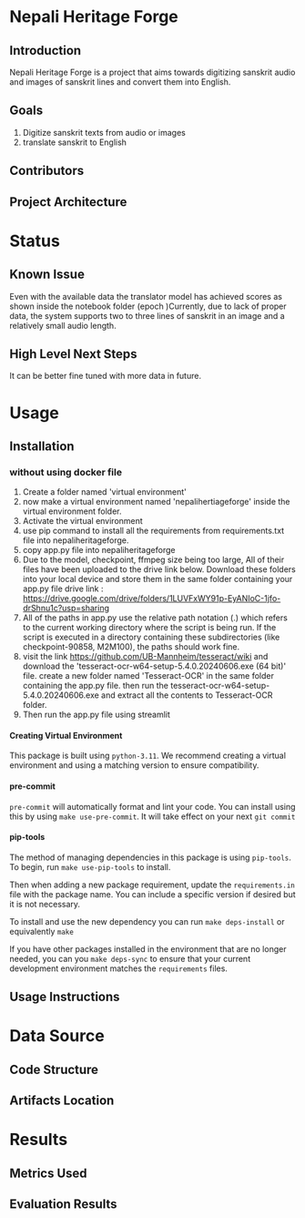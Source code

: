 # Nepali Heritage Forge

## Introduction
Nepali Heritage Forge is a project that aims towards digitizing sanskrit audio and images of sanskrit lines and convert them into English. 
## Goals
1) Digitize sanskrit texts from audio or images 
2) translate sanskrit to English
## Contributors
## Project Architecture


# Status
## Known Issue
Even with the available data the translator model has achieved scores as shown inside the notebook folder (epoch <epoch number>)Currently, due to lack of proper data, the system supports two to three lines of sanskrit in an image and a relatively small audio length. 
## High Level Next Steps
It can be better fine tuned with more data in future. 

# Usage
## Installation
### without using docker file
1) Create a folder named 'virtual environment'
2) now make a virtual environment named 'nepalihertiageforge' inside the virtual environment folder.
3) Activate the virtual environment
4) use pip command to install all the requirements from requirements.txt file into nepaliheritageforge.
6) copy app.py file into nepaliheritageforge
5) Due to the model, checkpoint, ffmpeg size being too large, All of their files have been uploaded to the drive link below. Download these folders into your local device and store them in the same folder containing your app.py file
drive link : https://drive.google.com/drive/folders/1LUVFxWY91p-EyANIoC-1jfo-drShnu1c?usp=sharing
6) All of the paths in app.py use the relative path notation (.\) which refers to the current working directory where the script is being run. If the script is executed in a directory containing these subdirectories (like checkpoint-90858, M2M100), the paths should work fine.
7) visit the link https://github.com/UB-Mannheim/tesseract/wiki and download the 'tesseract-ocr-w64-setup-5.4.0.20240606.exe (64 bit)' file. create a new folder named 'Tesseract-OCR' in the same folder containing the app.py file. then run the tesseract-ocr-w64-setup-5.4.0.20240606.exe and extract all the contents to Tesseract-OCR folder.
8) Then run the app.py file using streamlit
 
#### Creating Virtual Environment

This package is built using `python-3.11`. 
We recommend creating a virtual environment and using a matching version to ensure compatibility.

#### pre-commit

`pre-commit` will automatically format and lint your code. You can install using this by using
`make use-pre-commit`. It will take effect on your next `git commit`

#### pip-tools

The method of managing dependencies in this package is using `pip-tools`. To begin, run `make use-pip-tools` to install. 

Then when adding a new package requirement, update the `requirements.in` file with 
the package name. You can include a specific version if desired but it is not necessary. 

To install and use the new dependency you can run `make deps-install` or equivalently `make`

If you have other packages installed in the environment that are no longer needed, you can you `make deps-sync` to ensure that your current development environment matches the `requirements` files. 

## Usage Instructions


# Data Source
## Code Structure
## Artifacts Location

# Results
## Metrics Used
## Evaluation Results